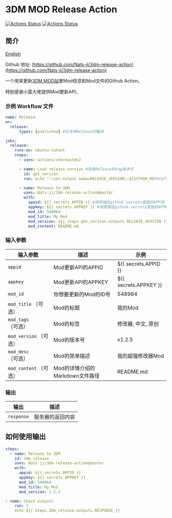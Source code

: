 # 3DM MOD Release Action

[![Actions Status](https://github.com/Nats-ji/3dm-release-action/workflows/Lint/badge.svg)](https://github.com/Nats-ji/3dm-release-action/actions) [![Actions Status](https://github.com/Nats-ji/3dm-release-action/workflows/Integration%20Test/badge.svg)](https://github.com/Nats-ji/3dm-release-action/actions)

## 简介

[English](https://github.com/Nats-ji/3dm-release-action/blob/master/README.md)

Github 地址: [https://github.com/Nats-ji/3dm-release-action](https://github.com/Nats-ji/3dm-release-action)

一个用来更新[3DM MOD站](https://mod.3dmgame.com/)里Mod信息和Mod文件的Github Action。

特别感谢小莫大佬提供Mod更新API。

### 示例 Workflow 文件

```yaml
name: Release
on:
  release:
      types: [published] #在发布Release时触发

jobs:
  release:
    runs-on: ubuntu-latest
    steps:
      - uses: actions/checkout@v2

      - name: Load release version #获取Release的tag版本号
        id: get_version
        run: echo "::set-output name=RELEASE_VERSION::${GITHUB_REF#refs/*/}"

      - name: Release to 3DM
        uses: Nats-ji/3dm-release-action@master
        with:
          appid: ${{ secrets.APPID }} #调用储在github secrets里面的APPID
          appkey: ${{ secrets.APPKEY }} #调用储在github secrets里面的APPKEY
          mod_id: 548964
          mod_title: My Mod
          mod_version: ${{ steps.get_version.outputs.RELEASE_VERSION }} #调用上一步获取的版本号
          mod_content: README.md
```

### 输入参数

| 输入参数  | 描述 | 示例 |
| ---------|------|------|
| `appid` | Mod更新API的APPID | ${{ secrets.APPID }} |
| `appkey` | Mod更新API的APPKEY | ${{ secrets.APPKEY }} |
| `mod_id` | 你想要更新的Mod的ID号 | 548964 |
| `mod_title` （可选） | Mod的标题 | 我的Mod |
| `mod_tags` （可选） | Mod的标签 | 修改器, 中文, 原创 |
| `mod_version` （可选） | Mod的版本号 | v1.2.5 |
| `mod_desc` （可选） | Mod的简单描述 | 我的超强修改器Mod |
| `mod_content` （可选） | Mod的详情介绍的Markdown文件路径 | README.md |

### 输出

| 输出 | 描述 |
|------|-----|
| `response`  | 服务器的返回内容  |

## 如何使用输出

```yaml
steps:
  - name: Release to 3DM
    id: 3dm_release
    uses: Nats-ji/3dm-release-action@master
    with:
      appid: ${{ secrets.APPID }}
      appkey: ${{ secrets.APPKEY }}
      mod_id: 548964
      mod_title: My Mod
      mod_version: 1.2.2

- name: Check outputs
    run: |
    echo ${{ steps.3dm_release.outputs.RESPONSE }}
```
